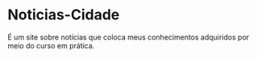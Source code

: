 # Noticias-Cidade
É um site sobre notícias que coloca meus conhecimentos adquiridos por meio do curso em prática.
